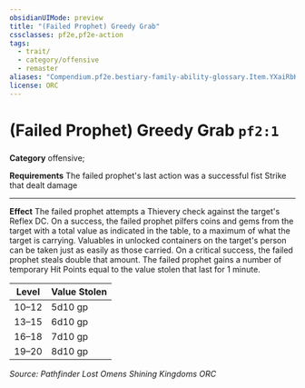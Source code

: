 ```yaml
---
obsidianUIMode: preview
title: "(Failed Prophet) Greedy Grab"
cssclasses: pf2e,pf2e-action
tags:
  - trait/
  - category/offensive
  - remaster
aliases: "Compendium.pf2e.bestiary-family-ability-glossary.Item.YXaiRbK6LFSHP5fV"
license: ORC
---
```

# (Failed Prophet) Greedy Grab `pf2:1`

### 

**Category** offensive; 




**Requirements** The failed prophet's last action was a successful fist Strike that dealt damage

* * *

**Effect** The failed prophet attempts a Thievery check against the target's Reflex DC. On a success, the failed prophet pilfers coins and gems from the target with a total value as indicated in the table, to a maximum of what the target is carrying. Valuables in unlocked containers on the target's person can be taken just as easily as those carried. On a critical success, the failed prophet steals double that amount. The failed prophet gains a number of temporary Hit Points equal to the value stolen that last for 1 minute.

  

| Level | Value Stolen |
| --- | --- |
| 10–12 | 5d10 gp |
| 13–15 | 6d10 gp |
| 16–18 | 7d10 gp |
| 19–20 | 8d10 gp |

*Source: Pathfinder Lost Omens Shining Kingdoms*
*ORC*